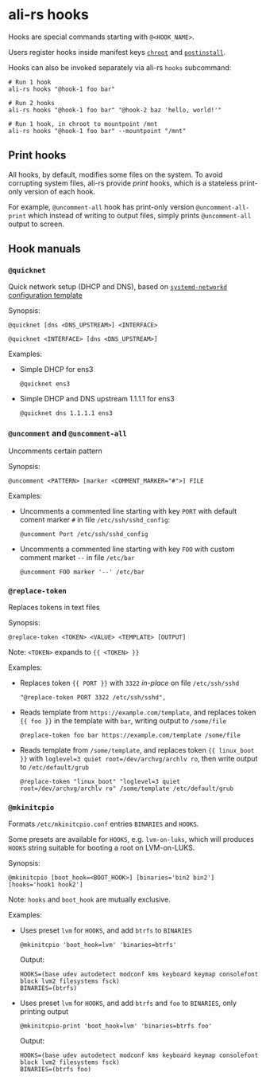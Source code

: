 # ali-rs hooks

Hooks are special commands starting with `@<HOOK_NAME>`.

Users register hooks inside manifest keys [`chroot`](https://github.com/soyart/ali/blob/master/ALI.md#key-chroot)
and [`postinstall`](https://github.com/soyart/ali/blob/master/ALI.md#key-chroot).

Hooks can also be invoked separately via ali-rs `hooks` subcommand:

```shell
# Run 1 hook
ali-rs hooks "@hook-1 foo bar"

# Run 2 hooks
ali-rs hooks "@hook-1 foo bar" "@hook-2 baz 'hello, world!'"

# Run 1 hook, in chroot to mountpoint /mnt
ali-rs hooks "@hook-1 foo bar" --mountpoint "/mnt"
```

## Print hooks

All hooks, by default, modifies some files on the system.
To avoid corrupting system files, ali-rs provide _print_ hooks,
which is a stateless print-only version of each hook.

For example, `@uncomment-all` hook has print-only version
`@uncomment-all-print` which instead of writing to output files,
simply prints `@uncomment-all` output to screen.

## Hook manuals

### `@quicknet`

  Quick network setup (DHCP and DNS), based on [`systemd-networkd`
  configuration template](./src/hooks/constants.rs)

  Synopsis:

  ```
  @quicknet [dns <DNS_UPSTREAM>] <INTERFACE>

  @quicknet <INTERFACE> [dns <DNS_UPSTREAM>]
  ```

  Examples:

  -  Simple DHCP for ens3

      ```
      @quicknet ens3
      ```

  - Simple DHCP and DNS upstream 1.1.1.1 for ens3

      ```
      @quicknet dns 1.1.1.1 ens3
      ```

### `@uncomment` and `@uncomment-all`

  Uncomments certain pattern

  Synopsis:

  ```
  @uncomment <PATTERN> [marker <COMMENT_MARKER="#">] FILE
  ```

  Examples:

  - Uncomments a commented line starting with key `PORT` with default
    coment marker `#` in file `/etc/ssh/sshd_config`:

      ```
      @uncomment Port /etc/ssh/sshd_config
      ```

  - Uncomments a commented line starting with key `FOO` with custom
    comment market `--` in file `/etc/bar`

      ```
      @uncomment FOO marker '--' /etc/bar
      ```
  

### `@replace-token`

  Replaces tokens in text files

  Synopsis:

  ```
  @replace-token <TOKEN> <VALUE> <TEMPLATE> [OUTPUT]
  ```

  Note: `<TOKEN>` expands to `{{ <TOKEN> }}`

  Examples:

  - Replaces token `{{ PORT }}` with `3322` _in-place_ on file `/etc/ssh/sshd`

      ```
      "@replace-token PORT 3322 /etc/ssh/sshd",
      ```

  - Reads template from `https://example.com/template`, and
  replaces token `{{ foo }}` in the template with `bar`, writing output to `/some/file`

      ```
      @replace-token foo bar https://example.com/template /some/file
      ```

  - Reads template from `/some/template`, and replaces token `{{ linux_boot }}`
  with `loglevel=3 quiet root=/dev/archvg/archlv ro`, then write output to `/etc/default/grub`

      ```
      @replace-token "linux_boot" "loglevel=3 quiet root=/dev/archvg/archlv ro" /some/template /etc/default/grub
      ```

### `@mkinitcpio`

  Formats `/etc/mkinitcpio.conf` entries `BINARIES` and `HOOKS`.

  Some presets are available for `HOOKS`, e.g. `lvm-on-luks`,
  which will produces `HOOKS` string suitable for booting a root on LVM-on-LUKS.

  Synopsis:

  ```
  @mkinitcpio [boot_hook=<BOOT_HOOK>] [binaries='bin2 bin2'] [hooks='hook1 hook2']
  ```

  Note: `hooks` and `boot_hook` are mutually exclusive.

  Examples:

  - Uses preset `lvm` for `HOOKS`, and add `btrfs` to `BINARIES`

    ```
    @mkinitcpio 'boot_hook=lvm' 'binaries=btrfs'
    ```
      
    Output:

    ```
    HOOKS=(base udev autodetect modconf kms keyboard keymap consolefont block lvm2 filesystems fsck)
    BINARIES=(btrfs)
    ```

  - Uses preset `lvm` for `HOOKS`, and add `btrfs` and `foo` to `BINARIES`, only printing output

    ```
    @mkinitcpio-print 'boot_hook=lvm' 'binaries=btrfs foo'
    ```
      
    Output:

    ```
    HOOKS=(base udev autodetect modconf kms keyboard keymap consolefont block lvm2 filesystems fsck)
    BINARIES=(btrfs foo)
    ```
